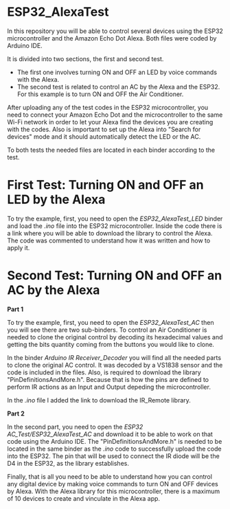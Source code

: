 # ESP32_AlexaTest
In this repository you will be able to control several devices using the ESP32 microcontroller and the Amazon Echo Dot Alexa. 
Both files were coded by Arduino IDE. 

It is divided into two sections, the first and second test. 
* The first one involves turning ON and OFF an LED by voice commands with the Alexa.
* The second test is related to control an AC by the Alexa and the ESP32. For this example is to turn ON and OFF the Air Conditioner.

After uploading any of the test codes in the ESP32 microcontroller, you need to connect your Amazon Echo Dot and the microcontroller to the same Wi-Fi network in order to let your Alexa find the devices you are creating with the codes. Also is important to set up the Alexa into "Search for devices" mode and it should automatically detect the LED or the AC.

To both tests the needed files are located in each binder according to the test.

# First Test: Turning ON and OFF an LED by the Alexa 
To try the example, first, you need to open the _ESP32_AlexaTest_LED_ binder and load the _.ino_ file into the ESP32 microcontroller. Inside the code there is a link where you will be able to download the library to control the Alexa.
The code was commented to understand how it was written and how to apply it.

# Second Test: Turning ON and OFF an AC by the Alexa 
**Part 1**

To try the example, first, you need to open the _ESP32_AlexaTest_AC_ then you will see there are two sub-binders. To control an Air Conditioner is needed to clone the original control by decoding its hexadecimal values and getting the bits quantity coming from the buttons you would like to clone.

In the binder _Arduino IR Receiver_Decoder_ you will find all the needed parts to clone the original AC control. It was decoded by a VS1838 sensor and the code is included in the files. Also, is required to download the library "PinDefinitionsAndMore.h". Because that is how the pins are defined to perform IR actions as an Input and Output depeding the microcontroller.

In the _.ino_ file I added the link to download the IR_Remote library.

**Part 2**

In the second part, you need to open the _ESP32 AC_Test/ESP32_AlexaTest_AC_ and download it to be able to work on that code using the Arduino IDE. The "PinDefinitionsAndMore.h" is needed to be located in the same binder as the _.ino_ code to successfully upload the code into the ESP32. The pin that will be used to connect the IR diode will be the D4 in the ESP32, as the library establishes.

Finally, that is all you need to be able to understand how you can control any digital device by making voice commands to turn ON and OFF devices by Alexa. With the Alexa library for this microcontroller, there is a maximum of 10 devices to create and vinculate in the Alexa app.


